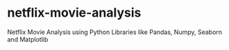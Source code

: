 # netflix-movie-analysis
Netflix Movie Analysis using Python Libraries like Pandas, Numpy, Seaborn and Matplotlib
